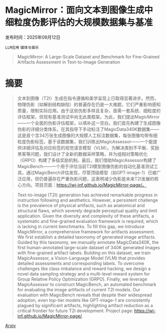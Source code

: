 # MagicMirror：面向文本到图像生成中细粒度伪影评估的大规模数据集与基准

发布时间：2025年09月12日

`LLM应用` `媒体与娱乐`

> MagicMirror: A Large-Scale Dataset and Benchmark for Fine-Grained Artifacts Assessment in Text-to-Image Generation

# 摘要

> 文本到图像（T2I）生成在指令遵循和美学呈现上已取得显著进步。然而，物理伪影（如解剖结构缺陷）的普遍存在仍是一大难题，它们严重影响感知质量，限制实际应用。由于这些伪影多样且复杂，亟需一套系统、细粒度的评估框架，但现有基准测试中尚无此类框架。为此，我们提出MagicMirror——一个全面的伪影评估框架，以填补这一空白。我们首先构建了生成图像伪影的详细分类体系，在其指导下手动标注了MagicData340K数据集——这是首个含34万张生成图像的大规模人工标注数据集，每张图像均带有细粒度伪影标签。基于该数据集，我们训练出MagicAssessor——一个能提供详细评估及对应标签的视觉语言模型（VLM）。为解决类别不平衡、奖励黑客等问题，我们设计了全新的数据采样策略，并为组相对策略优化（GRPO）构建了多级奖励机制。最后，我们借助MagicAssessor构建了MagicBench——一个用于评估当前T2I模型图像伪影的自动化基准测试工具。通过MagicBench评估发现，尽管顶级模型（如GPT-image-1）已被广泛应用，但仍普遍存在严重伪影问题，这表明减少伪影是未来T2I发展的核心方向。项目页面：https://wj-inf.github.io/MagicMirror-page/。

> Text-to-image (T2I) generation has achieved remarkable progress in instruction following and aesthetics. However, a persistent challenge is the prevalence of physical artifacts, such as anatomical and structural flaws, which severely degrade perceptual quality and limit application. Given the diversity and complexity of these artifacts, a systematic and fine-grained evaluation framework is required, which is lacking in current benchmarks. To fill this gap, we introduce MagicMirror, a comprehensive framework for artifacts assessment. We first establish a detailed taxonomy of generated image artifacts. Guided by this taxonomy, we manually annotate MagicData340K, the first human-annotated large-scale dataset of 340K generated images with fine-grained artifact labels. Building on this dataset, we train MagicAssessor, a Vision-Language Model (VLM) that provides detailed assessments and corresponding labels. To overcome challenges like class imbalance and reward hacking, we design a novel data sampling strategy and a multi-level reward system for Group Relative Policy Optimization (GRPO). Finally, we leverage MagicAssessor to construct MagicBench, an automated benchmark for evaluating the image artifacts of current T2I models. Our evaluation with MagicBench reveals that despite their widespread adoption, even top-tier models like GPT-image-1 are consistently plagued by significant artifacts, highlighting artifact reduction as a critical frontier for future T2I development. Project page: https://wj-inf.github.io/MagicMirror-page/.

[Arxiv](https://arxiv.org/abs/2509.10260)